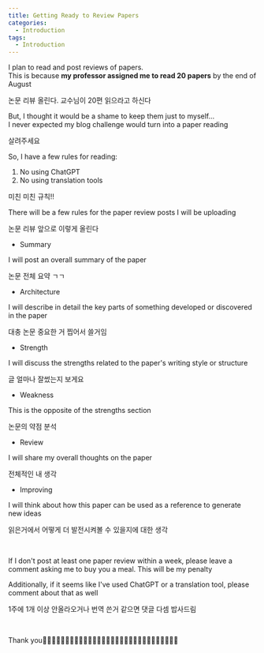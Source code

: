 ```yaml
---
title: Getting Ready to Review Papers
categories:
  - Introduction
tags:
  - Introduction
---
```


I plan to read and post reviews of papers.  
This is because ​**my professor assigned me to read 20 papers** by the end of August

논문 리뷰 올린다. 교수님이 20편 읽으라고 하신다


But, I thought it would be a shame to keep them just to myself...  
I never expected my blog challenge would turn into a paper reading

살려주세요

 
So, I have a few rules for reading:  
1) No using ChatGPT  
2) No using translation tools

미친 미친 규칙!!


There will be a few rules for the paper review posts I will be uploading

논문 리뷰 앞으로 이렇게 올린다
​

- Summary

I will post an overall summary of the paper

논문 전체 요약 ㄱㄱ


- Architecture

I will describe in detail the key parts of something developed or discovered in the paper

대충 논문 중요한 거 찝어서 쓸거임


- Strength

I will discuss the strengths related to the paper's writing style or structure

글 얼마나 잘썼는지 보게요


- Weakness

This is the opposite of the strengths section

논문의 약점 분석


- Review

I will share my overall thoughts on the paper

전체적인 내 생각


- Improving

I will think about how this paper can be used as a reference to generate new ideas

읽은거에서 어떻게 더 발전시켜볼 수 있을지에 대한 생각

​

If I don't post at least one paper review within a week, please leave a comment asking me to buy you a meal. This will be my penalty


Additionally, if it seems like I've used ChatGPT or a translation tool, please comment about that as well


1주에 1개 이상 안올라오거나 번역 쓴거 같으면 댓글 다셈 밥사드림  

​



Thank you🥕🥕🥕🥕🥕🥕🥕🥕🥕🥕🥕🥕🥕🥕🥕🥕🥕🥕🥕🥕🥕🥕🥕🥕🥕🥕🥕🥕🥕🥕